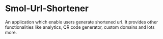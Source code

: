 # Smol-Url-Shortener
An application which enable users generate shortened url. It provides other functionalities like analytics, QR code generator, custom domains and lots more.

